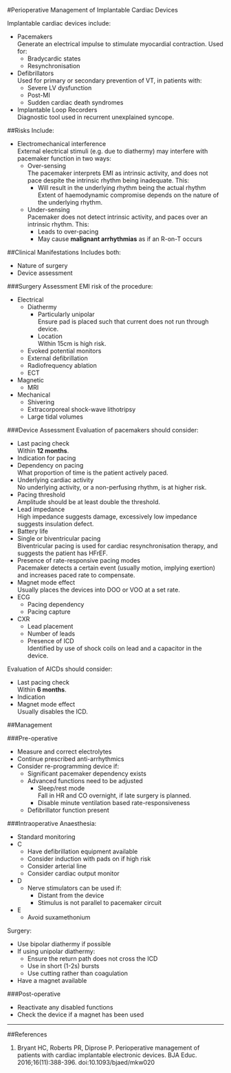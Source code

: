 #Perioperative Management of Implantable Cardiac Devices

Implantable cardiac devices include:
* Pacemakers  
Generate an electrical impulse to stimulate myocardial contraction. Used for:
	* Bradycardic states
	* Resynchronisation
* Defibrillators  
Used for primary or secondary prevention of VT, in patients with:
	* Severe LV dysfunction
	* Post-MI
	* Sudden cardiac death syndromes
* Implantable Loop Recorders  
Diagnostic tool used in recurrent unexplained syncope.

##Risks
Include:
* Electromechanical interference  
External electrical stimuli (e.g. due to diathermy) may interfere with pacemaker function in two ways:
	* Over-sensing  
	The pacemaker interprets EMI as intrinsic activity, and does not pace despite the intrinsic rhythm being inadequate. This:
		* Will result in the underlying rhythm being the actual rhythm  
		Extent of haemodynamic compromise depends on the nature of the underlying rhythm.
	* Under-sensing  
	Pacemaker does not detect intrinsic activity, and paces over an intrinsic rhythm. This:
		* Leads to over-pacing
		* May cause **malignant arrhythmias** as if an R-on-T occurs


##Clinical Manifestations
Includes both:
* Nature of surgery
* Device assessment

###Surgery Assessment
EMI risk of the procedure:
* Electrical
	* Diathermy
		* Particularly unipolar  
		Ensure pad is placed such that current does not run through device.
		* Location  
		Within 15cm is high risk.
	* Evoked potential monitors
	* External defibrillation
	* Radiofrequency ablation
	* ECT
* Magnetic
	* MRI
* Mechanical
	* Shivering
	* Extracorporeal shock-wave lithotripsy
	* Large tidal volumes

###Device Assessment
Evaluation of pacemakers should consider:
* Last pacing check  
Within **12 months**.
* Indication for pacing
* Dependency on pacing  
What proportion of time is the patient actively paced.
* Underlying cardiac activity  
No underlying activity, or a non-perfusing rhythm, is at higher risk.
* Pacing threshold  
Amplitude should be at least double the threshold.
* Lead impedance  
High impedance suggests damage, excessively low impedance suggests insulation defect.
* Battery life
* Single or biventricular pacing  
Biventricular pacing is used for cardiac resynchronisation therapy, and suggests the patient has HFrEF.
* Presence of rate-responsive pacing modes  
Pacemaker detects a certain event (usually motion, implying exertion) and increases paced rate to compensate.
* Magnet mode effect  
Usually places the devices into DOO or VOO at a set rate.
* ECG
	* Pacing dependency
	* Pacing capture
* CXR
	* Lead placement
	* Number of leads
	* Presence of ICD  
	Identified by use of shock coils on lead and a capacitor in the device.


Evaluation of AICDs should consider:
* Last pacing check  
Within **6 months**.
* Indication
* Magnet mode effect  
Usually disables the ICD.



##Management


###Pre-operative
* Measure and correct electrolytes
* Continue prescribed anti-arrhythmics
* Consider re-programming device if:
	* Significant pacemaker dependency exists
	* Advanced functions need to be adjusted
		* Sleep/rest mode  
		Fall in HR and CO overnight, if late surgery is planned.
		* Disable minute ventilation based rate-responsiveness
	* Defibrillator function present

###Intraoperative
Anaesthesia:
* Standard monitoring
* C
	* Have defibrillation equipment available
	* Consider induction with pads on if high risk
	* Consider arterial line
	* Consider cardiac output monitor
* D
	* Nerve stimulators can be used if:
		* Distant from the device
		* Stimulus is not parallel to pacemaker circuit
* E
	* Avoid suxamethonium


Surgery:
* Use bipolar diathermy if possible
* If using unipolar diathermy:
	* Ensure the return path does not cross the ICD
	* Use in short (1-2s) bursts
	* Use cutting rather than coagulation
* Have a magnet available


###Post-operative
* Reactivate any disabled functions
* Check the device if a magnet has been used

---
##References
1. Bryant HC, Roberts PR, Diprose P. Perioperative management of patients with cardiac implantable electronic devices. BJA Educ. 2016;16(11):388-396. doi:10.1093/bjaed/mkw020
